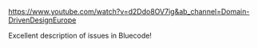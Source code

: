 https://www.youtube.com/watch?v=d2Ddo8OV7ig&ab_channel=Domain-DrivenDesignEurope

Excellent description of issues in Bluecode!